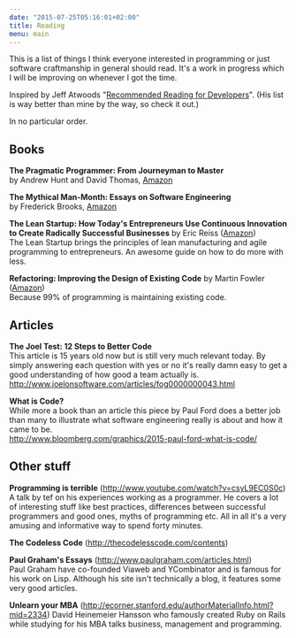 ```yaml
---
date: "2015-07-25T05:16:01+02:00"
title: Reading
menu: main
---
```


This is a list of things I think everyone interested in programming or just
software craftmanship in general should read. It's a work in progress which
I will be improving on whenever I got the time.

Inspired by Jeff Atwoods "[Recommended Reading for Developers][0]". (His list is
way better than mine by the way, so check it out.)

In no particular order.


## Books

**The Pragmatic Programmer: From Journeyman to Master**  
by Andrew Hunt and David Thomas, [Amazon][1]

**The Mythical Man-Month: Essays on Software Engineering**  
by Frederick Brooks, [Amazon][2]

**The Lean Startup: How Today's Entrepreneurs Use Continuous Innovation to Create Radically Successful Businesses** by Eric Reiss ([Amazon][3])  
The Lean Startup brings the principles of lean manufacturing and agile
programming to entrepreneurs. An awesome guide on how to do more with less.

**Refactoring: Improving the Design of Existing Code** by Martin Fowler ([Amazon][4])  
Because 99% of programming is maintaining existing code.


## Articles

**The Joel Test: 12 Steps to Better Code**  
This article is 15 years old now but is still very much relevant today. By
simply answering each question with yes or no it's really damn easy to get a
good understanding of how good a team actually is.  
<http://www.joelonsoftware.com/articles/fog0000000043.html>

**What is Code?**  
While more a book than an article this piece by Paul Ford does a better job than
many to illustrate what software engineering really is about and how it came to
be.  
<http://www.bloomberg.com/graphics/2015-paul-ford-what-is-code/>


## Other stuff

**Programming is terrible** (<http://www.youtube.com/watch?v=csyL9EC0S0c>)  
A talk by tef on his experiences working as a programmer. He covers a lot of
interesting stuff like best practices, differences between successful
programmers and good ones, myths of programming etc. All in all it's a very
amusing and informative way to spend forty minutes.

**The Codeless Code** (<http://thecodelesscode.com/contents>)

**Paul Graham's Essays** (<http://www.paulgraham.com/articles.html>)  
Paul Graham have co-founded Viaweb and YCombinator and is famous for his work on
Lisp. Although his site isn't technically a blog, it features some very good
articles.

**Unlearn your MBA** (<http://ecorner.stanford.edu/authorMaterialInfo.html?mid=2334>)
David Heinemeier Hansson who famously created Ruby on Rails while
studying for his MBA talks business, management and programming.

 [0]: http://blog.codinghorror.com/recommended-reading-for-developers/
 [1]: http://www.amazon.com/gp/product/020161622X/ref=as_li_qf_sp_asin_tl?ie=UTF8&camp=1789&creative=9325&creativeASIN=020161622X&linkCode=as2&tag=rasmlars-20
 [2]: http://www.amazon.com/gp/product/0201835959/ref=as_li_qf_sp_asin_tl?ie=UTF8&camp=1789&creative=9325&creativeASIN=0201835959&linkCode=as2&tag=rasmlars-20
 [3]: http://www.amazon.com/gp/product/0307887898/ref=as_li_qf_sp_asin_tl?ie=UTF8&camp=1789&creative=9325&creativeASIN=0307887898&linkCode=as2&tag=rasmlars-20
 [4]: http://www.amazon.com/gp/product/0201485672/ref=as_li_qf_sp_asin_tl?ie=UTF8&camp=1789&creative=9325&creativeASIN=0201485672&linkCode=as2&tag=rasmlars-20
